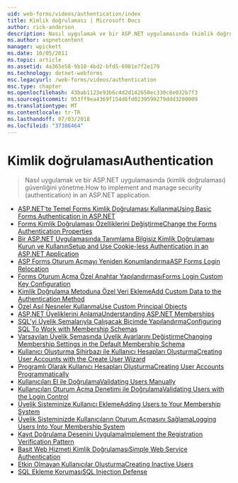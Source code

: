 ```yaml
---
uid: web-forms/videos/authentication/index
title: Kimlik doğrulaması | Microsoft Docs
author: rick-anderson
description: Nasıl uygulamak ve bir ASP.NET uygulamasında (kimlik doğrulaması) güvenliğini yönetme.
ms.author: aspnetcontent
manager: wpickett
ms.date: 10/05/2011
ms.topic: article
ms.assetid: 4a365e58-9b18-4bd2-bfd5-6981e7f2e179
ms.technology: dotnet-webforms
msc.legacyurl: /web-forms/videos/authentication
msc.type: chapter
ms.openlocfilehash: 43bab1123e93b6c4d2d142650ec330c8e032b7f3
ms.sourcegitcommit: 953ff9ea4369f154d6fd0239599279ddd3280009
ms.translationtype: MT
ms.contentlocale: tr-TR
ms.lasthandoff: 07/03/2018
ms.locfileid: "37386464"
---
```

<a name="authentication"></a><span data-ttu-id="066b1-103">Kimlik doğrulaması</span><span class="sxs-lookup"><span data-stu-id="066b1-103">Authentication</span></span>
====================
> <span data-ttu-id="066b1-104">Nasıl uygulamak ve bir ASP.NET uygulamasında (kimlik doğrulaması) güvenliğini yönetme.</span><span class="sxs-lookup"><span data-stu-id="066b1-104">How to implement and manage security (authentication) in an ASP.NET application.</span></span>


- [<span data-ttu-id="066b1-105">ASP.NET’te Temel Forms Kimlik Doğrulaması Kullanma</span><span class="sxs-lookup"><span data-stu-id="066b1-105">Using Basic Forms Authentication in ASP.NET</span></span>](using-basic-forms-authentication-in-aspnet.md)
- [<span data-ttu-id="066b1-106">Forms Kimlik Doğrulaması Özelliklerini Değiştirme</span><span class="sxs-lookup"><span data-stu-id="066b1-106">Change the Forms Authentication Properties</span></span>](how-to-change-the-forms-authentication-properties.md)
- [<span data-ttu-id="066b1-107">Bir ASP.NET Uygulamasında Tanımlama Bilgisiz Kimlik Doğrulaması Kurun ve Kullanın</span><span class="sxs-lookup"><span data-stu-id="066b1-107">Setup and Use Cookie-less Authentication in an ASP.NET Application</span></span>](how-to-setup-and-use-cookie-less-authentication-in-an-aspnet-application.md)
- [<span data-ttu-id="066b1-108">ASP Forms Oturum Açmayı Yeniden Konumlandırma</span><span class="sxs-lookup"><span data-stu-id="066b1-108">ASP Forms Login Relocation</span></span>](asp-forms-login-relocation.md)
- [<span data-ttu-id="066b1-109">Forms Oturum Açma Özel Anahtar Yapılandırması</span><span class="sxs-lookup"><span data-stu-id="066b1-109">Forms Login Custom Key Configuration</span></span>](forms-login-custom-key-configuration.md)
- [<span data-ttu-id="066b1-110">Kimlik Doğrulama Metoduna Özel Veri Ekleme</span><span class="sxs-lookup"><span data-stu-id="066b1-110">Add Custom Data to the Authentication Method</span></span>](add-custom-data-to-the-authentication-method.md)
- [<span data-ttu-id="066b1-111">Özel Asıl Nesneler Kullanma</span><span class="sxs-lookup"><span data-stu-id="066b1-111">Use Custom Principal Objects</span></span>](use-custom-principal-objects.md)
- [<span data-ttu-id="066b1-112">ASP.NET Üyeliklerini Anlama</span><span class="sxs-lookup"><span data-stu-id="066b1-112">Understanding ASP.NET Memberships</span></span>](understanding-aspnet-memberships.md)
- [<span data-ttu-id="066b1-113">SQL’yi Üyelik Şemalarıyla Çalışacak Biçimde Yapılandırma</span><span class="sxs-lookup"><span data-stu-id="066b1-113">Configuring SQL To Work with Membership Schemas</span></span>](configuring-sql-to-work-with-membership-schemas.md)
- [<span data-ttu-id="066b1-114">Varsayılan Üyelik Şemasında Üyelik Ayarlarını Değiştirme</span><span class="sxs-lookup"><span data-stu-id="066b1-114">Changing Membership Settings in the Default Membership Schema</span></span>](changing-membership-settings-in-the-default-membership-schema.md)
- [<span data-ttu-id="066b1-115">Kullanıcı Oluşturma Sihirbazı ile Kullanıcı Hesapları Oluşturma</span><span class="sxs-lookup"><span data-stu-id="066b1-115">Creating User Accounts with the Create User Wizard</span></span>](creating-user-accounts-with-the-create-user-wizard.md)
- [<span data-ttu-id="066b1-116">Programlı Olarak Kullanıcı Hesapları Oluşturma</span><span class="sxs-lookup"><span data-stu-id="066b1-116">Creating User Accounts Programmatically</span></span>](creating-user-accounts-programmatically.md)
- [<span data-ttu-id="066b1-117">Kullanıcıları El ile Doğrulama</span><span class="sxs-lookup"><span data-stu-id="066b1-117">Validating Users Manually</span></span>](validating-users-manually.md)
- [<span data-ttu-id="066b1-118">Kullanıcıları Oturum Açma Denetimi ile Doğrulama</span><span class="sxs-lookup"><span data-stu-id="066b1-118">Validating Users with the Login Control</span></span>](validating-users-with-the-login-control.md)
- [<span data-ttu-id="066b1-119">Üyelik Sisteminize Kullanıcı Ekleme</span><span class="sxs-lookup"><span data-stu-id="066b1-119">Adding Users to Your Membership System</span></span>](adding-users-to-your-membership-system.md)
- [<span data-ttu-id="066b1-120">Üyelik Sisteminizde Kullanıcıların Oturum Açmasını Sağlama</span><span class="sxs-lookup"><span data-stu-id="066b1-120">Logging Users Into Your Membership System</span></span>](logging-users-into-your-membership-system.md)
- [<span data-ttu-id="066b1-121">Kayıt Doğrulama Desenini Uygulama</span><span class="sxs-lookup"><span data-stu-id="066b1-121">Implement the Registration Verification Pattern</span></span>](implement-the-registration-verification-pattern.md)
- [<span data-ttu-id="066b1-122">Basit Web Hizmeti Kimlik Doğrulaması</span><span class="sxs-lookup"><span data-stu-id="066b1-122">Simple Web Service Authentication</span></span>](simple-web-service-authentication.md)
- [<span data-ttu-id="066b1-123">Etkin Olmayan Kullanıcılar Oluşturma</span><span class="sxs-lookup"><span data-stu-id="066b1-123">Creating Inactive Users</span></span>](creating-inactive-users.md)
- [<span data-ttu-id="066b1-124">SQL Ekleme Koruması</span><span class="sxs-lookup"><span data-stu-id="066b1-124">SQL Injection Defense</span></span>](sql-injection-defense.md)
